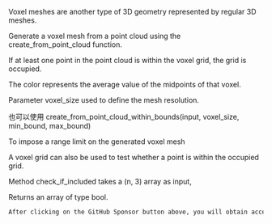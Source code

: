 Voxel meshes are another type of 3D geometry represented by regular 3D meshes.

Generate a voxel mesh from a point cloud using the create_from_point_cloud function.

If at least one point in the point cloud is within the voxel grid, the grid is occupied.

The color represents the average value of the midpoints of that voxel.

Parameter voxel_size used to define the mesh resolution.

也可以使用 create_from_point_cloud_within_bounds(input, voxel_size, min_bound, max_bound)

To impose a range limit on the generated voxel mesh

A voxel grid can also be used to test whether a point is within the occupied grid.

Method check_if_included takes a (n, 3) array as input,

Returns an array of type bool.  

  ```python  
After clicking on the GitHub Sponsor button above, you will obtain access permissions to my private code repository ( https://github.com/slowlon/my_code_bar ) to view this blog code. By searching the code number of this blog, you can find the code you need, code number is: 2024020309574674354
  ```  
